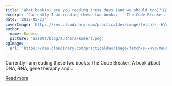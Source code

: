 ```yaml
---
title: 'What book(s) are you reading these days (and we should too)? 📖🧠'
excerpt: 'Currently I am reading these two books:    The Code Breaker. A book about DNA, RNA, gene theraphy and...'
date: '2022-05-27'
coverImage: 'https://res.cloudinary.com/practicaldev/image/fetch/s--HVq-MeR6--/c_imagga_scale,f_auto,fl_progressive,h_420,q_auto,w_1000/https://dev-to-uploads.s3.amazonaws.com/uploads/articles/o173pzu6pez9bmlejbog.jpg'
author:
  name: Koders
  picture: "assets/blog/authors/koders.png"
ogImage:
  url: 'https://res.cloudinary.com/practicaldev/image/fetch/s--HVq-MeR6--/c_imagga_scale,f_auto,fl_progressive,h_420,q_auto,w_1000/https://dev-to-uploads.s3.amazonaws.com/uploads/articles/o173pzu6pez9bmlejbog.jpg'
---
```


Currently I am reading these two books:    The Code Breaker. A book about DNA, RNA, gene theraphy and...

[Read more](https://dev.to/arikaturika/what-books-are-you-reading-these-days-and-we-should-too-47b8)
